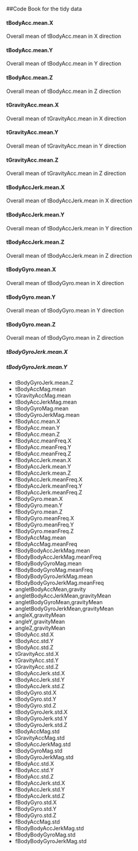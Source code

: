 ##Code Book for the tidy data

#### tBodyAcc.mean.X
Overall mean of tBodyAcc.mean in X direction
#### tBodyAcc.mean.Y                   
Overall mean of tBodyAcc.mean in Y direction
#### tBodyAcc.mean.Z                   
Overall mean of tBodyAcc.mean in Z direction
#### tGravityAcc.mean.X
Overall mean of tGravityAcc.mean in X direction
#### tGravityAcc.mean.Y                 
Overall mean of tGravityAcc.mean in Y direction
#### tGravityAcc.mean.Z                
Overall mean of tGravityAcc.mean in Z direction
#### tBodyAccJerk.mean.X
Overall mean of tBodyAccJerk.mean in X direction
#### tBodyAccJerk.mean.Y
Overall mean of tBodyAccJerk.mean in Y direction
#### tBodyAccJerk.mean.Z
Overall mean of tBodyAccJerk.mean in Z direction
#### tBodyGyro.mean.X                  
Overall mean of tBodyGyro.mean in X direction
#### tBodyGyro.mean.Y                   
Overall mean of tBodyGyro.mean in Y direction
#### tBodyGyro.mean.Z                  
Overall mean of tBodyGyro.mean in Z direction
##### tBodyGyroJerk.mean.X               
##### tBodyGyroJerk.mean.Y              
- tBodyGyroJerk.mean.Z               
- tBodyAccMag.mean                  
- tGravityAccMag.mean                
- tBodyAccJerkMag.mean              
- tBodyGyroMag.mean                  
- tBodyGyroJerkMag.mean             
- fBodyAcc.mean.X                    
- fBodyAcc.mean.Y                   
- fBodyAcc.mean.Z                    
- fBodyAcc.meanFreq.X               
- fBodyAcc.meanFreq.Y                
- fBodyAcc.meanFreq.Z               
- fBodyAccJerk.mean.X                
- fBodyAccJerk.mean.Y               
- fBodyAccJerk.mean.Z                
- fBodyAccJerk.meanFreq.X           
- fBodyAccJerk.meanFreq.Y            
- fBodyAccJerk.meanFreq.Z           
- fBodyGyro.mean.X                   
- fBodyGyro.mean.Y                  
- fBodyGyro.mean.Z                   
- fBodyGyro.meanFreq.X              
- fBodyGyro.meanFreq.Y               
- fBodyGyro.meanFreq.Z              
- fBodyAccMag.mean                   
- fBodyAccMag.meanFreq              
- fBodyBodyAccJerkMag.mean           
- fBodyBodyAccJerkMag.meanFreq      
- fBodyBodyGyroMag.mean              
- fBodyBodyGyroMag.meanFreq         
- fBodyBodyGyroJerkMag.mean          
- fBodyBodyGyroJerkMag.meanFreq     
- angletBodyAccMean,gravity          
- angletBodyAccJerkMean,gravityMean 
- angletBodyGyroMean,gravityMean     
- angletBodyGyroJerkMean,gravityMean
- angleX,gravityMean                 
- angleY,gravityMean                
- angleZ,gravityMean                 
- tBodyAcc.std.X                    
- tBodyAcc.std.Y                     
- tBodyAcc.std.Z                    
- tGravityAcc.std.X                  
- tGravityAcc.std.Y                 
- tGravityAcc.std.Z                  
- tBodyAccJerk.std.X                
- tBodyAccJerk.std.Y                 
- tBodyAccJerk.std.Z                
- tBodyGyro.std.X                    
- tBodyGyro.std.Y                   
- tBodyGyro.std.Z                    
- tBodyGyroJerk.std.X               
- tBodyGyroJerk.std.Y                
- tBodyGyroJerk.std.Z               
- tBodyAccMag.std                    
- tGravityAccMag.std                
- tBodyAccJerkMag.std                
- tBodyGyroMag.std                  
- tBodyGyroJerkMag.std               
- fBodyAcc.std.X                    
- fBodyAcc.std.Y                     
- fBodyAcc.std.Z                    
- fBodyAccJerk.std.X                 
- fBodyAccJerk.std.Y                
- fBodyAccJerk.std.Z                 
- fBodyGyro.std.X                   
- fBodyGyro.std.Y                    
- fBodyGyro.std.Z                   
- fBodyAccMag.std                    
- fBodyBodyAccJerkMag.std           
- fBodyBodyGyroMag.std               
- fBodyBodyGyroJerkMag.std
